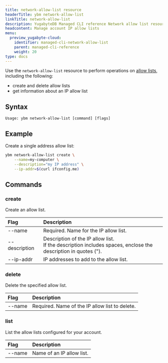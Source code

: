 ```yaml
---
title: network-allow-list resource
headerTitle: ybm network-allow-list
linkTitle: network-allow-list
description: YugabyteDB Managed CLI reference Network allow list resource.
headcontent: Manage account IP allow lists
menu:
  preview_yugabyte-cloud:
    identifier: managed-cli-network-allow-list
    parent: managed-cli-reference
    weight: 20
type: docs
---
```


Use the `network-allow-list` resource to perform operations on [allow lists](../../../../cloud-secure-clusters/add-connections/), including the following:

- create and delete allow lists
- get information about an IP allow list

## Syntax

```text
Usage: ybm network-allow-list [command] [flags]
```

## Example

Create a single address allow list:

```sh
ybm network-allow-list create \
    --name=my-computer \
    --description="my IP address" \
    --ip-addr=$(curl ifconfig.me)
```

## Commands

### create

Create an allow list.

| Flag | Description |
| :--- | :--- |
| --name | Required. Name for the IP allow list. |
| --description | Description of the IP allow list.<br>If the description includes spaces, enclose the description in quotes ("). |
| --ip-addr | IP addresses to add to the allow list. |

### delete

Delete the specified allow list.

| Flag | Description |
| :--- | :--- |
| --name | Required. Name of the IP allow list to delete. |

### list

List the allow lists configured for your account.

| Flag | Description |
| :--- | :--- |
| --name | Name of an IP allow list. |
